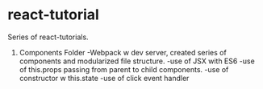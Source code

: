 # react-tutorial

Series of react-tutorials.

1. Components Folder
-Webpack w dev server, created series of components and modularized file structure.
-use of JSX with ES6
-use of this.props passing from parent to child components.
-use of constructor w this.state 
-use of click event handler
